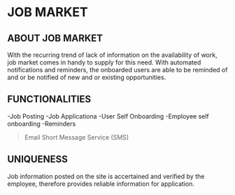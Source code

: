 # JOB MARKET

## ABOUT JOB MARKET
With the recurring trend of lack of information on the availability of work, job market comes in
handy to supply for this need. With automated notifications and reminders, the onboarded users are able to be reminded of and or be notified of new and or existing opportunities.

## FUNCTIONALITIES
-Job Posting 
-Job Applicationa
-User Self Onboarding
-Employee self onboarding
-Reminders
> Email
> Short Message Service (SMS)

## UNIQUENESS
Job information posted on the site is accertained and verified by the employee, therefore provides reliable information for application.
